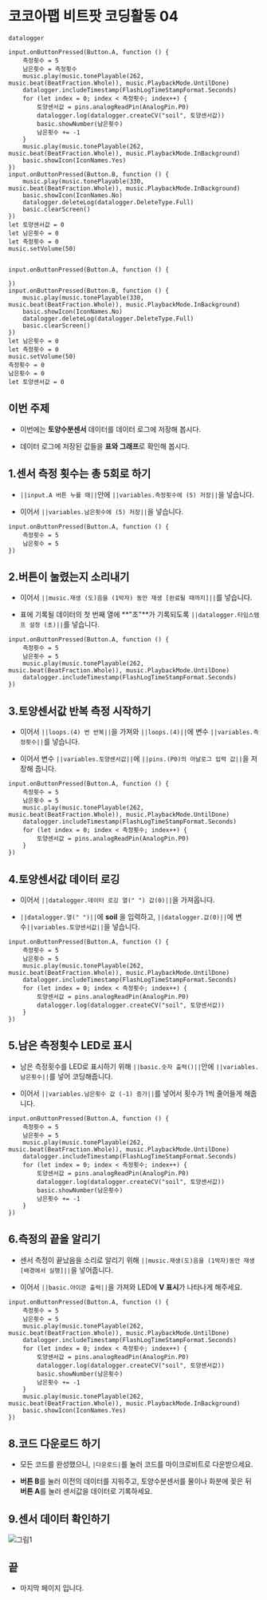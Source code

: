 # 코코아팹 비트팟 코딩활동 04

```package
datalogger
```

```ghost
input.onButtonPressed(Button.A, function () {
    측정횟수 = 5
    남은횟수 = 측정횟수
    music.play(music.tonePlayable(262, music.beat(BeatFraction.Whole)), music.PlaybackMode.UntilDone)
    datalogger.includeTimestamp(FlashLogTimeStampFormat.Seconds)
    for (let index = 0; index < 측정횟수; index++) {
        토양센서값 = pins.analogReadPin(AnalogPin.P0)
        datalogger.log(datalogger.createCV("soil", 토양센서값))
        basic.showNumber(남은횟수)
        남은횟수 += -1
    }
    music.play(music.tonePlayable(262, music.beat(BeatFraction.Whole)), music.PlaybackMode.InBackground)
    basic.showIcon(IconNames.Yes)
})
input.onButtonPressed(Button.B, function () {
    music.play(music.tonePlayable(330, music.beat(BeatFraction.Whole)), music.PlaybackMode.InBackground)
    basic.showIcon(IconNames.No)
    datalogger.deleteLog(datalogger.DeleteType.Full)
    basic.clearScreen()
})
let 토양센서값 = 0
let 남은횟수 = 0
let 측정횟수 = 0
music.setVolume(50)


```

```template
input.onButtonPressed(Button.A, function () {
	
})
input.onButtonPressed(Button.B, function () {
    music.play(music.tonePlayable(330, music.beat(BeatFraction.Whole)), music.PlaybackMode.InBackground)
    basic.showIcon(IconNames.No)
    datalogger.deleteLog(datalogger.DeleteType.Full)
    basic.clearScreen()
})
let 남은횟수 = 0
let 측정횟수 = 0
music.setVolume(50)
측정횟수 = 0
남은횟수 = 0
let 토양센서값 = 0

```

## 이번 주제
* 이번에는 **토양수분센서** 데이터를 데이터 로그에 저장해 봅시다.

* 데이터 로그에 저장된 값들을 **표와 그래프**로 확인해 봅시다.

## 1.센서 측정 횟수는 총 5회로 하기 
* ``||input.A 버튼 누를 때||``안에 ``||variables.측정횟수에 (5) 저장||``을 넣습니다.

* 이어서 ``||variables.남은횟수에 (5) 저장||``을 넣습니다.

```blocks
input.onButtonPressed(Button.A, function () {
    측정횟수 = 5
    남은횟수 = 5
})
```

## 2.버튼이 눌렸는지 소리내기
* 이어서 ``||music.재생 (도)음을 (1박자) 동안 재생 [완료될 때까지]||``를 넣습니다.

* 표에 기록될 데이터의 첫 번째 열에 **"초"**가 기록되도록 ``||datalogger.타임스탬프 설정 (초)||``를 넣습니다.
```blocks
input.onButtonPressed(Button.A, function () {
    측정횟수 = 5
    남은횟수 = 5
    music.play(music.tonePlayable(262, music.beat(BeatFraction.Whole)), music.PlaybackMode.UntilDone)
    datalogger.includeTimestamp(FlashLogTimeStampFormat.Seconds)
})
```

## 3.토양센서값 반복 측정 시작하기
* 이어서 ``||loops.(4) 번 반복||``을 가져와 ``||loops.(4)||``에 변수 ``||variables.측정횟수||``를 넣습니다.

* 이어서 변수 ``||variables.토양센서값||``에 ``||pins.(P0)의 아날로그 입력 값||``을 저장해 줍니다.

```blocks
input.onButtonPressed(Button.A, function () {
    측정횟수 = 5
    남은횟수 = 5
    music.play(music.tonePlayable(262, music.beat(BeatFraction.Whole)), music.PlaybackMode.UntilDone)
    datalogger.includeTimestamp(FlashLogTimeStampFormat.Seconds)
    for (let index = 0; index < 측정횟수; index++) {
        토양센서값 = pins.analogReadPin(AnalogPin.P0)
    }
})
```

## 4.토양센서값 데이터 로깅
* 이어서 ``||datalogger.데이터 로깅 열(" ") 값(0)||``을 가져옵니다.

* ``||datalogger.열(" ")||``에 **soil** 을 입력하고, ``||datalogger.값(0)||``에 변수``||variables.토양센서값||``을 넣습니다.

```blocks
input.onButtonPressed(Button.A, function () {
    측정횟수 = 5
    남은횟수 = 5
    music.play(music.tonePlayable(262, music.beat(BeatFraction.Whole)), music.PlaybackMode.UntilDone)
    datalogger.includeTimestamp(FlashLogTimeStampFormat.Seconds)
    for (let index = 0; index < 측정횟수; index++) {
        토양센서값 = pins.analogReadPin(AnalogPin.P0)
        datalogger.log(datalogger.createCV("soil", 토양센서값))
    }
})
```

## 5.남은 측정횟수 LED로 표시
* 남은 측정횟수를 LED로 표시하기 위해 ``||basic.숫자 출력()||``안에 ``||variables.남은횟수||``를 넣어 코딩해줍니다.

* 이어서 ``||variables.남은횟수 값 (-1) 증가||``를 넣어서 횟수가 1씩 줄어들게 해줍니다.

```blocks
input.onButtonPressed(Button.A, function () {
    측정횟수 = 5
    남은횟수 = 5
    music.play(music.tonePlayable(262, music.beat(BeatFraction.Whole)), music.PlaybackMode.UntilDone)
    datalogger.includeTimestamp(FlashLogTimeStampFormat.Seconds)
    for (let index = 0; index < 측정횟수; index++) {
        토양센서값 = pins.analogReadPin(AnalogPin.P0)
        datalogger.log(datalogger.createCV("soil", 토양센서값))
        basic.showNumber(남은횟수)
        남은횟수 += -1
    }
})
```

## 6.측정의 끝을 알리기
* 센서 측정이 끝났음을 소리로 알리기 위해 ``||music.재생(도)음을 (1박자)동안 재생 [배경에서 실행]||``을 넣어줍니다.

* 이어서 ``||basic.아이콘 출력||``을 가져와 LED에 **V 표시**가 나타나게 해주세요.

```blocks
input.onButtonPressed(Button.A, function () {
    측정횟수 = 5
    남은횟수 = 5
    music.play(music.tonePlayable(262, music.beat(BeatFraction.Whole)), music.PlaybackMode.UntilDone)
    datalogger.includeTimestamp(FlashLogTimeStampFormat.Seconds)
    for (let index = 0; index < 측정횟수; index++) {
        토양센서값 = pins.analogReadPin(AnalogPin.P0)
        datalogger.log(datalogger.createCV("soil", 토양센서값))
        basic.showNumber(남은횟수)
        남은횟수 += -1
    }
    music.play(music.tonePlayable(262, music.beat(BeatFraction.Whole)), music.PlaybackMode.InBackground)
    basic.showIcon(IconNames.Yes)
})
```

## 8.코드 다운로드 하기
* 모든 코드를 완성했으니, ``|다운로드|``를 눌러 코드를 마이크로비트로 다운받으세요.

* **버튼 B**를 눌러 이전의 데이터를 지워주고, 토양수분센서를 물이나 화분에 꽂은 뒤 **버튼 A**를 눌러 센서값을 데이터로 기록하세요.

## 9.센서 데이터 확인하기
![그림1](https://github.com/user-attachments/assets/0f611afc-2ede-4502-99af-231fd5a90f32)

## 끝
* 마지막 페이지 입니다.
